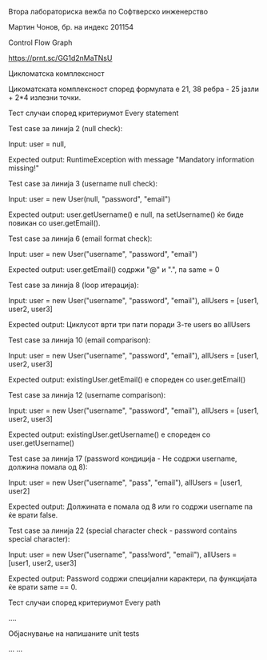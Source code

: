 Втора лабораториска вежба по Софтверско инженерство 


Мартин Чонов, бр. на индекс 201154 

 

Control Flow Graph 
 
https://prnt.sc/GG1d2nMaTNsU
 

Цикломатска комплексност 

Цикоматската комплексност според формулата е 21, 38 ребра - 25 јазли + 2*4 излезни точки. 

Тест случаи според критериумот Every statement 

Test case за линија 2 (null check): 

Input: user = null, 

Expected output: RuntimeException with message "Mandatory information missing!" 

Test case за линија 3 (username null check): 

Input: user = new User(null, "password", "email") 

Expected output: user.getUsername() е null, па setUsername() ќе биде повикан со user.getEmail(). 

Test case за линија 6 (email format check): 

Input: user = new User("username", "password", "email") 

Expected output: user.getEmail() содржи "@" и ".", па same = 0 

Test case за линија 8 (loop итерација): 

Input: user = new User("username", "password", "email"), allUsers = [user1, user2, user3] 

Expected output: Циклусот врти три пати поради 3-те users во allUsers 

Test case за линија 10 (email comparison): 

Input: user = new User("username", "password", "email"), allUsers = [user1, user2, user3] 

Expected output: existingUser.getEmail() е спореден со user.getEmail() 

Test case за линија 12 (username comparison): 

Input: user = new User("username", "password", "email"), allUsers = [user1, user2, user3] 

Expected output: existingUser.getUsername() е спореден со user.getUsername() 

Test case за линија 17 (password кондиција - Не содржи username, должина помала од 8): 

Input: user = new User("username", "pass", "email"), allUsers = [user1, user2] 

Expected output: Должината е помала од 8 или го содржи username па ќе врати false. 

Test case за линија 22 (special character check - password contains special character): 

Input: user = new User("username", "pass!word", "email"), allUsers = [user1, user2, user3] 

Expected output: Password содржи специјални карактери, па функцијата ќе врати same == 0. 

 

 

Тест случаи според критериумот Every path 

.... 

Објаснување на напишаните unit tests 

... ... 

 
